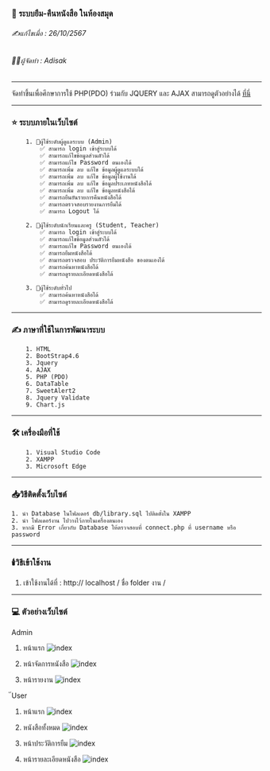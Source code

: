 ### 📖 ระบบยืม-คืนหนังสือ ในห้องสมุด

###### ✍️แก้ไขเมื่อ : 26/10/2567

###### 👨‍💻ผู้จัดทำ : Adisak

---

จัดทำขึ้นเพื่อศึกษาการใช้ PHP(PDO) ร่วมกับ JQUERY และ AJAX สามารถดูตัวอย่างได้ [ที่นี่](https://github.com/Adisak-KS/jquery-ajax-book-borrowing-system/tree/main/previews)


---

### ⭐ ระบบภายในเว็บไซต์

        1. 👮ผู้ใช้ระดับผู้ดูแลระบบ (Admin)
            ✅ สามารถ login เข้าสู่ระบบได้
            ✅ สามารถแก้ไขข้อมูลส่วนตัวได้
            ✅ สามารถแก้ไข Password ตนเองได้
            ✅ สามารถเพิ่ม ลบ แก้ไข ข้อมูลผู้ดูแลระบบได้
            ✅ สามารถเพิ่ม ลบ แก้ไข ข้อมูลผู้ใช้งานได้
            ✅ สามารถเพิ่ม ลบ แก้ไข ข้อมูลประเภทหนังสือได้
            ✅ สามารถเพิ่ม ลบ แก้ไข ข้อมูลหนังสือได้
            ✅ สามารถยืนยันรายการคืนหนังสือได้
            ✅ สามารถตรวจสอบรายงานการยืมได้
            ✅ สามารถ Logout ได้

        2. 👮ผู้ใช้ระดับนักเรียนและครู (Student, Teacher)
            ✅ สามารถ login เข้าสู่ระบบได้
            ✅ สามารถแก้ไขข้อมูลส่วนตัวได้
            ✅ สามารถแก้ไข Password ตนเองได้
            ✅ สามารถยืมหนังสือได้
            ✅ สามารถตรวจสอบ ประวัติการยืมหนังสือ ของตนเองได้
            ✅ สามารถค้นหาหนังสือได้
            ✅ สามารถดูรายละเอียดหนังสือได้

        3. 👮ผู้ใช้ระดับทั่วไป
            ✅ สามารถค้นหาหนังสือได้
            ✅ สามารถดูรายละเอียดหนังสือได้

---

### ✍️ ภาษาที่ใช้ในการพัฒนาระบบ

        1. HTML
        2. BootStrap4.6
        3. Jquery
        4. AJAX
        5. PHP (PDO)
        6. DataTable
        7. SweetAlert2
        8. Jquery Validate
        9. Chart.js

---

### 🛠️ เครื่องมือที่ใช้

        1. Visual Studio Code
        2. XAMPP
        3. Microsoft Edge

---

### 📥วิธีติดตั้งเว็บไซต์

    1. นำ Database ในโฟลเดอร์ db/library.sql ไปติดตั้งใน XAMPP
    2. นำ โฟลเดอร์งาน ไปวางไว้ภายในเครื่องตนเอง
    3. หากมี Error เกี่ยวกับ Database ให้ตรวจสอบที่ connect.php ที่ username หรือ password

---

### 🕯️วิธีเข้าใช้งาน

1.  เข้าใช้งานได้ที่ : http:// localhost / ชื่อ folder งาน /

---

### 💻 ตัวอย่างเว็บไซต์

Admin

1. หน้าแรก
   ![index](https://github.com/Adisak-KS/jquery-ajax-book-borrowing-system/blob/main/previews/admin/02_index.png)

2. หน้าจัดการหนังสือ
   ![index](https://github.com/Adisak-KS/jquery-ajax-book-borrowing-system/blob/main/previews/admin/15_book_show.png)

3. หน้ารายงาน
   ![index](https://github.com/Adisak-KS/jquery-ajax-book-borrowing-system/blob/main/previews/admin/22_report.png)

๊User

1. หน้าแรก
    ![index](https://github.com/Adisak-KS/jquery-ajax-book-borrowing-system/blob/main/previews/user/01_index.png)

2. หนังสือทั้งหมด
    ![index](https://github.com/Adisak-KS/jquery-ajax-book-borrowing-system/blob/main/previews/user/02_books.png)

3. หน้าประวัติการยืม
    ![index](https://github.com/Adisak-KS/jquery-ajax-book-borrowing-system/blob/main/previews/user/04_history_borrow.png)

4. หน้ารายละเอียดหนังสือ
    ![index](https://github.com/Adisak-KS/jquery-ajax-book-borrowing-system/blob/main/previews/user/05_book_detail.png)
